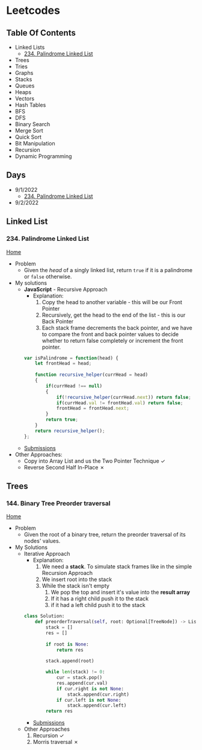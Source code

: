 # Leetcodes

## Table Of Contents
- Linked Lists
    - [234. Palindrome Linked List](#234-palindrome-linked-list)
- Trees
- Tries
- Graphs
- Stacks
- Queues
- Heaps
- Vectors
- Hash Tables
- BFS
- DFS
- Binary Search
- Merge Sort
- Quick Sort
- Bit Manipulation
- Recursion
- Dynamic Programming

## Days
- 9/1/2022
    - [234. Palindrome Linked List](#234-palindrome-linked-list)
- 9/2/2022

## Linked List
### 234. Palindrome Linked List
[Home](#table-of-contents)
- Problem
    - Given the *head* of a singly linked list, return `true` if it is a palindrome or `false` otherwise.
- My solutions
    - **JavaScript** - Recursive Approach
        - Explanation:
            1. Copy the head to another variable - this will be our Front Pointer
            2. Recursively, get the head to the end of the list - this is our Back Pointer
            3. Each stack frame decrements the back pointer, and we have to compare the front and back pointer values to decide whether to return false completely or increment the front pointer.
        ```js
        var isPalindrome = function(head) {
            let frontHead = head;
            
            function recursive_helper(currHead = head)
            {
                if(currHead !== null)
                {
                    if(!recursive_helper(currHead.next)) return false;
                    if(currHead.val != frontHead.val) return false;
                    frontHead = frontHead.next;
                }   
                return true;
            }
            return recursive_helper();
        };
        ```
    - [Submissions](https://leetcode.com/problems/palindrome-linked-list/submissions/)
- Other Approaches:
    - Copy into Array List and us the Two Pointer Technique &check;
    - Reverse Second Half In-Place &cross;

## Trees
### 144. Binary Tree Preorder traversal
[Home](#table-of-contents)
- Problem
    - Given the root of a binary tree, return the preorder traversal of its nodes' values.
- My Solutions
    - Iterative Approach
        - Explanation:
            1. We need a **stack**. To simulate stack frames like in the simple Recursion Approach
            2. We insert root into the stack
            3. While the stack isn't empty 
                1. We pop the top and insert it's value into the **result array**
                2. If it has a right child push it to the stack
                3. if it had a left child push it to the stack
        ```py
        class Solution:
            def preorderTraversal(self, root: Optional[TreeNode]) -> List[int]:
                stack = []
                res = []
                
                if root is None:
                    return res
                
                stack.append(root)

                while len(stack) != 0:
                    cur = stack.pop()
                    res.append(cur.val)
                    if cur.right is not None:
                        stack.append(cur.right)
                    if cur.left is not None:
                        stack.append(cur.left)
                return res
        ```
        - [Submissions](https://leetcode.com/problems/binary-tree-preorder-traversal/submissions/)
    - Other Approaches
        1. Recursion &check;
        2. Morris traversal &cross;